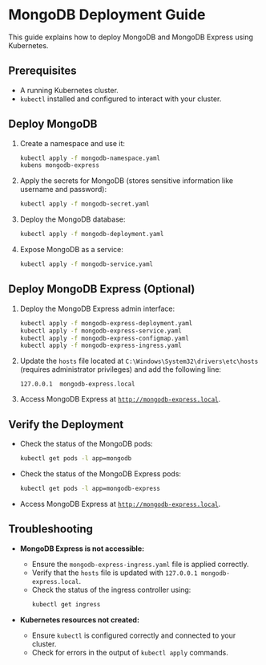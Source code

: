 # **MongoDB Deployment Guide**

This guide explains how to deploy MongoDB and MongoDB Express using Kubernetes.

## Prerequisites
- A running Kubernetes cluster.
- `kubectl` installed and configured to interact with your cluster.

## Deploy MongoDB
1. Create a namespace and use it:
   ```sh
   kubectl apply -f mongodb-namespace.yaml
   kubens mongodb-express

   ```

2. Apply the secrets for MongoDB (stores sensitive information like username and password):
   ```sh
   kubectl apply -f mongodb-secret.yaml

   ```

3. Deploy the MongoDB database:
   ```sh
   kubectl apply -f mongodb-deployment.yaml

   ```

4. Expose MongoDB as a service:
   ```sh
   kubectl apply -f mongodb-service.yaml

   ```

## Deploy MongoDB Express (Optional)
1. Deploy the MongoDB Express admin interface:
   ```sh
   kubectl apply -f mongodb-express-deployment.yaml
   kubectl apply -f mongodb-express-service.yaml
   kubectl apply -f mongodb-express-configmap.yaml
   kubectl apply -f mongodb-express-ingress.yaml

   ```

2. Update the `hosts` file located at `C:\Windows\System32\drivers\etc\hosts` (requires administrator privileges) and add the following line:
   ```plaintext
   127.0.0.1  mongodb-express.local
   ```

3. Access MongoDB Express at [`http://mongodb-express.local`](http://mongodb-express.local).

## Verify the Deployment
- Check the status of the MongoDB pods:
  ```sh
  kubectl get pods -l app=mongodb
  ```

- Check the status of the MongoDB Express pods:
  ```sh
  kubectl get pods -l app=mongodb-express

  ```

- Access MongoDB Express at [`http://mongodb-express.local`](http://mongodb-express.local).

## Troubleshooting
- **MongoDB Express is not accessible:**
  - Ensure the `mongodb-express-ingress.yaml` file is applied correctly.
  - Verify that the `hosts` file is updated with `127.0.0.1 mongodb-express.local`.
  - Check the status of the ingress controller using:
    ```sh
    kubectl get ingress

    ```

- **Kubernetes resources not created:**
  - Ensure `kubectl` is configured correctly and connected to your cluster.
  - Check for errors in the output of `kubectl apply` commands.
